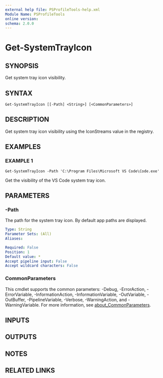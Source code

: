 ```yaml
---
external help file: PSProfileTools-help.xml
Module Name: PSProfileTools
online version:
schema: 2.0.0
---
```


# Get-SystemTrayIcon

## SYNOPSIS
Get system tray icon visibility.

## SYNTAX

```
Get-SystemTrayIcon [[-Path] <String>] [<CommonParameters>]
```

## DESCRIPTION
Get system tray icon visibility using the IconStreams value in the registry.

## EXAMPLES

### EXAMPLE 1
```
Get-SystemTrayIcon -Path 'C:\Program Files\Microsoft VS Code\Code.exe'
```

Get the visibility of the VS Code system tray icon.

## PARAMETERS

### -Path
The path for the system tray icon.
By default app paths are displayed.

```yaml
Type: String
Parameter Sets: (All)
Aliases:

Required: False
Position: 1
Default value: *
Accept pipeline input: False
Accept wildcard characters: False
```

### CommonParameters
This cmdlet supports the common parameters: -Debug, -ErrorAction, -ErrorVariable, -InformationAction, -InformationVariable, -OutVariable, -OutBuffer, -PipelineVariable, -Verbose, -WarningAction, and -WarningVariable. For more information, see [about_CommonParameters](http://go.microsoft.com/fwlink/?LinkID=113216).

## INPUTS

## OUTPUTS

## NOTES

## RELATED LINKS
